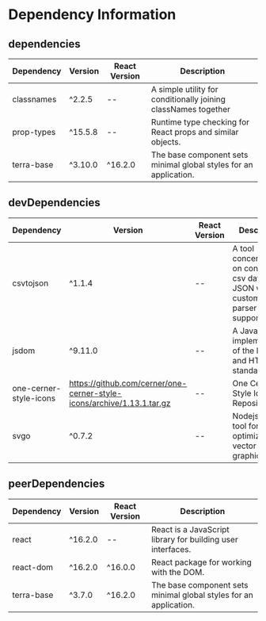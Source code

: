 # Dependency Information

## dependencies
| Dependency | Version | React Version | Description |
|-|-|-|-|
| classnames | ^2.2.5 | -- | A simple utility for conditionally joining classNames together |
| prop-types | ^15.5.8 | -- | Runtime type checking for React props and similar objects. |
| terra-base | ^3.10.0 | ^16.2.0 | The base component sets minimal global styles for an application. |

## devDependencies
| Dependency | Version | React Version | Description |
|-|-|-|-|
| csvtojson | ^1.1.4 | -- | A tool concentrating on converting csv data to JSON with customised parser supporting |
| jsdom | ^9.11.0 | -- | A JavaScript implementation of the DOM and HTML standards |
| one-cerner-style-icons | https://github.com/cerner/one-cerner-style-icons/archive/1.13.1.tar.gz | -- | One Cerner Style Icon Repository |
| svgo | ^0.7.2 | -- | Nodejs-based tool for optimizing SVG vector graphics files |

## peerDependencies
| Dependency | Version | React Version | Description |
|-|-|-|-|
| react | ^16.2.0 | -- | React is a JavaScript library for building user interfaces. |
| react-dom | ^16.2.0 | ^16.0.0 | React package for working with the DOM. |
| terra-base | ^3.7.0 | ^16.2.0 | The base component sets minimal global styles for an application. |
